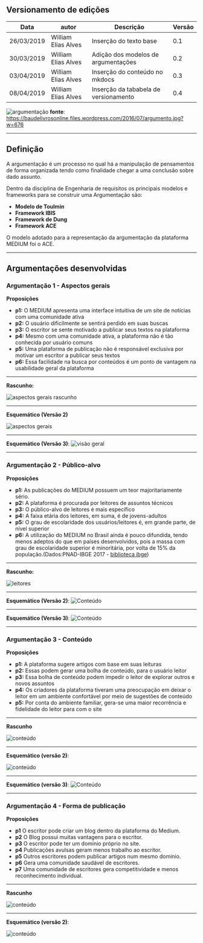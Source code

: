 ## Versionamento de edições
| Data           | autor                | Descrição                           |Versão|
|----------------|----------------------|-------------------------------------|------|
|   26/03/2019   | William Elias Alves  | Inserção do texto base | 0.1  |
|   30/03/2019   | William Elias Alves  | Adição dos modelos de argumentações | 0.2  |
|   03/04/2019   | William Elias Alves  | Inserção do conteúdo no mkdocs | 0.3  |
| 08/04/2019     | William Elias Alves  | Inserção da tababela de versionamento        |  0.4 |  


![argumentação](../images/argumentacao.jpg)
**fonte**: https://baudelivrosonline.files.wordpress.com/2016/07/argumento.jpg?w=676
***

## Definição
A argumentação é um processo no qual há a manipulação de pensamentos de forma organizada tendo como finalidade chegar a uma conclusão sobre dado assunto.

Dentro da disciplina de Engenharia de requisitos os principais modelos e frameworks para se construir uma Argumentação são:

* **Modelo de Toulmin**
* **Framework IBIS**
* **Framework de Dung**
* **Framework ACE**

O modelo adotado para a representação da argumentação da plataforma MEDIUM foi o ACE.

***

## Argumentações desenvolvidas

### Argumentação 1 - Aspectos gerais

**Proposições**

* **p1:** O MEDIUM apresenta uma interface intuitiva de um site de notícias com uma comunidade ativa
* **p2:** O usuário dificilmente se sentirá perdido em suas buscas
* **p3:** O escritor se sente motivado a publicar seus textos na plataforma
* **p4:** Mesmo com uma comunidade ativa, a plataforma não é tão conhecida por usuário comuns
* **p5:** Uma plataforma de publicação não é responsável exclusiva por motivar um escritor a publicar seus textos
* **p6:** Essa facilidade na busca por conteúdos é um ponto de vantagem na usabilidade geral da plataforma


***

**Rascunho:**

![aspectos gerais rascunho](argumentations/rascunho1.jpg) 

***
**Esquemático (Versão 2)**

![aspectos gerais](argumentations/Argumentacao_2(v2).jpg)

***

**Esquemático (Versão 3)**:
![visão geral](argumentations/Diagrama1(v3).png)


***

### Argumentação 2 - Público-alvo
**Proposições**

* **p1:** As publicações do MEDIUM possuem um teor majoritariamente sério.
* **p2:** A plataforma é procurada por leitores de assuntos técnicos
* **p3:** O público-alvo de leitores é mais específico
* **p4:** A faixa etária dos leitores, em suma, é de jovens-adultos
* **p5:** O grau de escolaridade dos usuários/leitores é, em grande parte, de nível superior
* **p6:** A utilização do MEDIUM no Brasil ainda é pouco difundida, tendo menos adeptos do que em países desenvolvidos, pois a massa com grau de escolaridade superior é minoritária, por volta de 15% da população.(Dados:PNAD-IBGE 2017 - [biblioteca ibge](https://biblioteca.ibge.gov.br/visualizacao/livros/liv101576_informativo.pdf))

***

**Rascunho:**

![leitores](argumentations/rascunho3.jpg) 

***

**Esquemático (Versão 2)**:
![Conteúdo](argumentations/Argumentacao_1(v2).jpg)

***

**Esquemático (Versão 3)**:
![Conteúdo](argumentations/Diagrama2(v3).png)

***

### Argumentação 3 - Conteúdo
**Proposições**

* **p1:** A plataforma sugere artigos com base em suas leituras
* **p2:** Essas podem gerar uma bolha de conteúdo, para o usuário leitor
* **p3:** Essa bolha de conteúdo podem impedir o leitor de explorar outros e novos assuntos
* **p4:** Os criadores da plataforma tiveram uma preocupação em deixar o leitor em um ambiente confortável por meio de sugestões de conteúdo
* **p5:** Por conta do ambiente familiar, gera-se uma maior recorrência e fidelidade do leitor para com o site
***
**Rascunho**

![conteúdo](argumentations/rascunho2.jpg) 

***
**Esquemático (versão 2)**:

![conteúdo](argumentations/Argumentacao_3(v2).jpg)
***
**Esquemático (versão 3)**:
![Conteúdo](argumentations/Diagrama3(v3).png)

***

### Argumentação 4 - Forma de publicação
**Proposições**

* **p1** ​O escritor pode criar um blog dentro da plataforma do Medium. 
* **p2** ​O Blog possui muitas vantagens para o escritor.
* **p3** ​O escritor pode ter um domínio próprio no site.
* **p4** Publicações avulsas geram menos trabalho ao escritor.
* **p5**​ Outros escritores podem publicar artigos num mesmo domínio.
* **p6** Gera uma comunidade saudável de escritores.
* **p7** Uma comunidade de escritores gera competitividade e menos reconhecimento individual.

***
**Rascunho**

![conteúdo](argumentations/argumentacao(v1)_plataforma_PedroRodrigues.jpg) 

***
**Esquemático (versão 2)**:

![conteúdo](argumentations/argumentacao(v2)_plataforma_PedroRodrigues.jpg)

